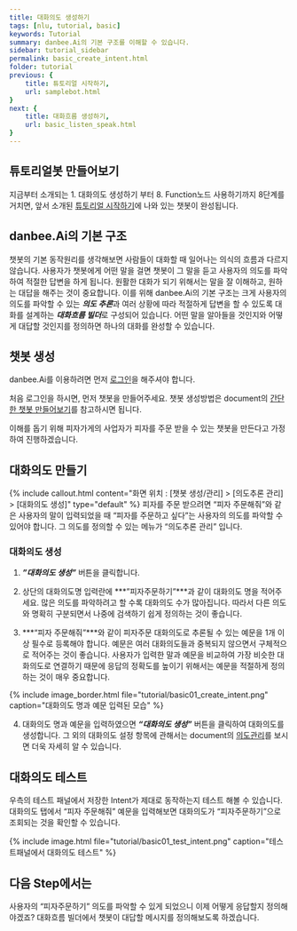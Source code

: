 ```yaml
---
title: 대화의도 생성하기 
tags: [nlu, tutorial, basic]
keywords: Tutorial
summary: danbee.Ai의 기본 구조를 이해할 수 있습니다.
sidebar: tutorial_sidebar
permalink: basic_create_intent.html
folder: tutorial
previous: {
    title: 튜토리얼 시작하기,
    url: samplebot.html
}
next: {
    title: 대화흐름 생성하기,
    url: basic_listen_speak.html
}
---
```


## 튜토리얼봇 만들어보기 

지금부터 소개되는 1. 대화의도 생성하기 부터 8. Function노드 사용하기까지 8단계를 거치면, 앞서 소개된 [튜토리얼 시작하기](samplebot.html)에 나와 있는 챗봇이 완성됩니다. 

## danbee.Ai의 기본 구조

챗봇의 기본 동작원리를 생각해보면 사람들이 대화할 때 일어나는 의식의 흐름과 다르지 않습니다. 사용자가 챗봇에게 어떤 말을 걸면 챗봇이 그 말을 듣고 사용자의 의도를 파악하여 적절한 답변을 하게 됩니다. 원활한 대화가 되기 위해서는 말을 잘 이해하고, 원하는 대답을 해주는 것이 중요합니다.
이를 위해 danbee.Ai의 기본 구조는 크게 사용자의 의도를 파악할 수 있는 ***의도 추론***과 여러 상황에 따라 적절하게 답변을 할 수 있도록 대화를 설계하는 ***대화흐름 빌더***로 구성되어 있습니다. 
어떤 말을 알아들을 것인지와 어떻게 대답할 것인지를 정의하면 하나의 대화를 완성할 수 있습니다.

## 챗봇 생성
danbee.Ai를 이용하려면 먼저 <span class="link">[로그인](https://danbee.ai/platform/#/danbeelogin)</span>을 해주셔야 합니다.

처음 로그인을 하시면, 먼저 챗봇을 만들어주세요.
챗봇 생성방법은 document의 <span class="link">[간단한 챗봇 만들어보기](/basic_create_chatbot.html)</span>를 참고하시면 됩니다.

이해를 돕기 위해 피자가게의 사업자가 피자를 주문 받을 수 있는 챗봇을 만든다고 가정하여 진행하겠습니다.


## 대화의도 만들기
{% include callout.html content="화면 위치 : [챗봇 생성/관리] > [의도추론 관리] > [대화의도 생성]" type="default" %}
피자를 주문 받으려면 “피자 주문해줘”와 같은 사용자의 말이 입력되었을 때 “피자를 주문하고 싶다”는 사용자의 의도를 파악할 수 있어야 합니다. 그 의도를 정의할 수 있는 메뉴가 “의도추론 관리” 입니다.

### 대화의도 생성
1) ***”대화의도 생성”*** 버튼을 클릭합니다.

2) 상단의 대화의도명 입력란에 ***”피자주문하기”***과 같이 대화의도 명을 적어주세요. 많은 의도를 파악하려고 할 수록 대화의도 수가 많아집니다. 따라서 다른 의도와 명확히 구분되면서 나중에 검색하기 쉽게 정의하는 것이 좋습니다.

3) ***“피자 주문해줘”***와 같이 피자주문 대화의도로 추론될 수 있는 예문을 1개 이상 필수로 등록해야 합니다. 예문은 여러 대화의도들과 중복되지 않으면서 구체적으로 적어주는 것이 좋습니다. 사용자가 입력한 말과 예문을 비교하여 가장 비슷한 대화의도로 연결하기 때문에 응답의 정확도를 높이기 위해서는 예문을 적절하게 정의하는 것이 매우 중요합니다.

{% include image_border.html file="tutorial/basic01_create_intent.png"  caption="대화의도 명과 예문 입력된 모습" %}

4) 대화의도 명과 예문을 입력하였으면 ***“대화의도 생성”*** 버튼을 클릭하여 대화의도를 생성합니다. 그 외의 대화의도 설정 항목에 관해서는 document의 <span class="link">[의도관리](/intent.html)</span>를 보시면 더욱 자세히 알 수 있습니다.


## 대화의도 테스트
우측의 테스트 패널에서 저장한 Intent가 제대로 동작하는지 테스트 해볼 수 있습니다.
대화의도 탭에서 “피자 주문해줘” 예문을 입력해보면 대화의도가 “피자주문하기”으로 조회되는 것을 확인할 수 있습니다.

{% include image.html file="tutorial/basic01_test_intent.png"  caption="테스트패널에서 대화의도 테스트" %}


## 다음 Step에서는
사용자의 “피자주문하기” 의도를 파악할 수 있게 되었으니 이제 어떻게 응답할지 정의해야겠죠?
대화흐름 빌더에서 챗봇이 대답할 메시지를 정의해보도록 하겠습니다.

